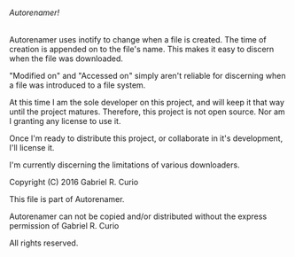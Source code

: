 

###### Autorenamer!

Autorenamer uses inotify to change when a file is created. The time of creation is appended on to the file's name. This makes it easy to discern when the file was downloaded.

"Modified on" and "Accessed on" simply aren't reliable for discerning when a file was introduced to a file system.

At this time I am the sole developer on this project, and will keep it that way until the project matures. Therefore, this project is not open source. Nor am I granting any license to use it.

Once I'm ready to distribute this project, or collaborate in it's development, I'll license it.

I'm currently  discerning the limitations of various downloaders. 

Copyright (C) 2016 Gabriel R. Curio

This file is part of Autorenamer.

Autorenamer can not be copied and/or distributed without the express permission of Gabriel R. Curio

All rights reserved.
